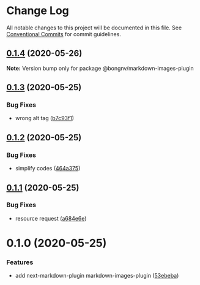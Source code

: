 # Change Log

All notable changes to this project will be documented in this file.
See [Conventional Commits](https://conventionalcommits.org) for commit guidelines.

## [0.1.4](https://github.com/bongnv/markdown-loader/compare/@bongnv/markdown-images-plugin@0.1.3...@bongnv/markdown-images-plugin@0.1.4) (2020-05-26)

**Note:** Version bump only for package @bongnv/markdown-images-plugin





## [0.1.3](https://github.com/bongnv/markdown-loader/compare/@bongnv/markdown-images-plugin@0.1.2...@bongnv/markdown-images-plugin@0.1.3) (2020-05-25)


### Bug Fixes

* wrong alt tag ([b7c93f1](https://github.com/bongnv/markdown-loader/commit/b7c93f1aa91d20b9a1aab35b6a2b0c629b6b3689))





## [0.1.2](https://github.com/bongnv/markdown-loader/compare/@bongnv/markdown-images-plugin@0.1.1...@bongnv/markdown-images-plugin@0.1.2) (2020-05-25)


### Bug Fixes

* simplify codes ([464a375](https://github.com/bongnv/markdown-loader/commit/464a375b01887e1713c75136701fa9229a30189a))





## [0.1.1](https://github.com/bongnv/markdown-loader/compare/@bongnv/markdown-images-plugin@0.1.0...@bongnv/markdown-images-plugin@0.1.1) (2020-05-25)


### Bug Fixes

* resource request ([a684e6e](https://github.com/bongnv/markdown-loader/commit/a684e6e61b27c64eacedd91c7d5ffeedfc7d9206))





<a name="0.1.0"></a>
# 0.1.0 (2020-05-25)


### Features

* add next-markdown-plugin markdown-images-plugin ([53ebeba](https://github.com/bongnv/markdown-loader/commit/53ebeba))

